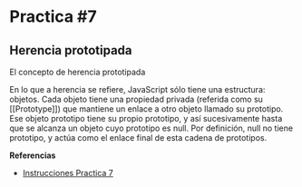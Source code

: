 # Practica #7
## Herencia prototipada
El concepto de herencia prototipada

En lo que a herencia se refiere, JavaScript sólo tiene una estructura: objetos. Cada objeto tiene una propiedad privada (referida como su [[Prototype]]) que mantiene un enlace a otro objeto llamado su prototipo. Ese objeto prototipo tiene su propio prototipo, y así sucesivamente hasta que se alcanza un objeto cuyo prototipo es null. Por definición, null no tiene prototipo, y actúa como el enlace final de esta cadena de prototipos.

**Referencias**
- [Instrucciones Practica 7](https://docs.google.com/document/d/1X5Tul8h68DZp6WP1_W7DjEzkVSaX6L0nVD8LbOkoMNk/edit)